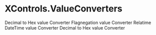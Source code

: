 # XControls.ValueConverters
Decimal to Hex value Converter
Flagnegation value Converter
Relatime DateTime value Converter
Decimal to Hex value Converter